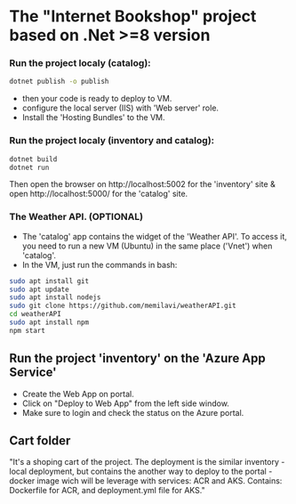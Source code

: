 # The "Internet Bookshop" project based on .Net >=8 version

### Run the project localy (catalog):
```bash 
dotnet publish -o publish
```
- then your code is ready to deploy to VM.
- configure the local server (IIS) with 'Web server' role.
- Install the 'Hosting Bundles' to the VM.

### Run the project localy (inventory and catalog):
```bash
dotnet build
dotnet run
```
Then open the browser on http://localhost:5002 for the 'inventory' site & open http://localhost:5000/ for the 'catalog' site.

### The Weather API. (OPTIONAL)
- The 'catalog' app contains the widget  of the 'Weather API'. To access it, you need to run a new VM (Ubuntu) in the same place ('Vnet') when 'catalog'.
- In the VM, just run the commands in bash:
```bash
sudo apt install git
sudo apt update
sudo apt install nodejs
sudo git clone https://github.com/memilavi/weatherAPI.git
cd weatherAPI
sudo apt install npm
npm start
```

## Run the project 'inventory' on the 'Azure App Service'
- Create the Web App on portal.
- Click on "Deploy to Web App" from the left side window.
- Make sure to login and check the status on the Azure portal.

## Cart folder
"It's a shoping cart of the project. The deployment is the similar inventory - local deployment, but contains the another way to deploy to the portal - docker image wich will be leverage with services: ACR and AKS.
Contains: Dockerfile for ACR, and deployment.yml file for AKS."